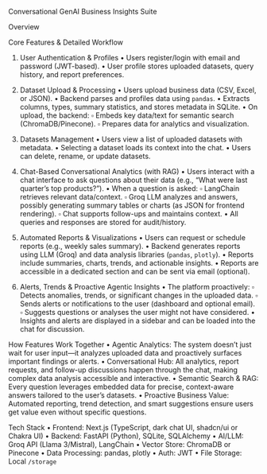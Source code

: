 Conversational GenAI Business Insights Suite

Overview

Core Features & Detailed Workflow

1. User Authentication & Profiles
 • Users register/login with email and password (JWT-based).
 • User profile stores uploaded datasets, query history, and report preferences.

2. Dataset Upload & Processing
 • Users upload business data (CSV, Excel, or JSON).
 • Backend parses and profiles data using ‎`pandas`.
 • Extracts columns, types, summary statistics, and stores metadata in SQLite.
 • On upload, the backend:
 ▫ Embeds key data/text for semantic search (ChromaDB/Pinecone).
 ▫ Prepares data for analytics and visualization.

3. Datasets Management
 • Users view a list of uploaded datasets with metadata.
 • Selecting a dataset loads its context into the chat.
 • Users can delete, rename, or update datasets.

4. Chat-Based Conversational Analytics (with RAG)
 • Users interact with a chat interface to ask questions about their data (e.g., “What were last quarter’s top products?”).
 • When a question is asked:
 ▫ LangChain retrieves relevant data/context.
 ▫ Groq LLM analyzes and answers, possibly generating summary tables or charts (as JSON for frontend rendering).
 ▫ Chat supports follow-ups and maintains context.
 • All queries and responses are stored for audit/history.

5. Automated Reports & Visualizations
 • Users can request or schedule reports (e.g., weekly sales summary).
 • Backend generates reports using LLM (Groq) and data analysis libraries (‎`pandas`, ‎`plotly`).
 • Reports include summaries, charts, trends, and actionable insights.
 • Reports are accessible in a dedicated section and can be sent via email (optional).

6. Alerts, Trends & Proactive Agentic Insights
 • The platform proactively:
 ▫ Detects anomalies, trends, or significant changes in the uploaded data.
 ▫ Sends alerts or notifications to the user (dashboard and optional email).
 ▫ Suggests questions or analyses the user might not have considered.
 • Insights and alerts are displayed in a sidebar and can be loaded into the chat for discussion.

How Features Work Together
 • Agentic Analytics: The system doesn’t just wait for user input—it analyzes uploaded data and proactively surfaces important findings or alerts.
 • Conversational Hub: All analytics, report requests, and follow-up discussions happen through the chat, making complex data analysis accessible and interactive.
 • Semantic Search & RAG: Every question leverages embedded data for precise, context-aware answers tailored to the user’s datasets.
 • Proactive Business Value: Automated reporting, trend detection, and smart suggestions ensure users get value even without specific questions.

Tech Stack
 • Frontend: Next.js (TypeScript, dark chat UI, shadcn/ui or Chakra UI)
 • Backend: FastAPI (Python), SQLite, SQLAlchemy
 • AI/LLM: Groq API (Llama 3/Mistral), LangChain
 • Vector Store: ChromaDB or Pinecone
 • Data Processing: pandas, plotly
 • Auth: JWT
 • File Storage: Local ‎`/storage`

